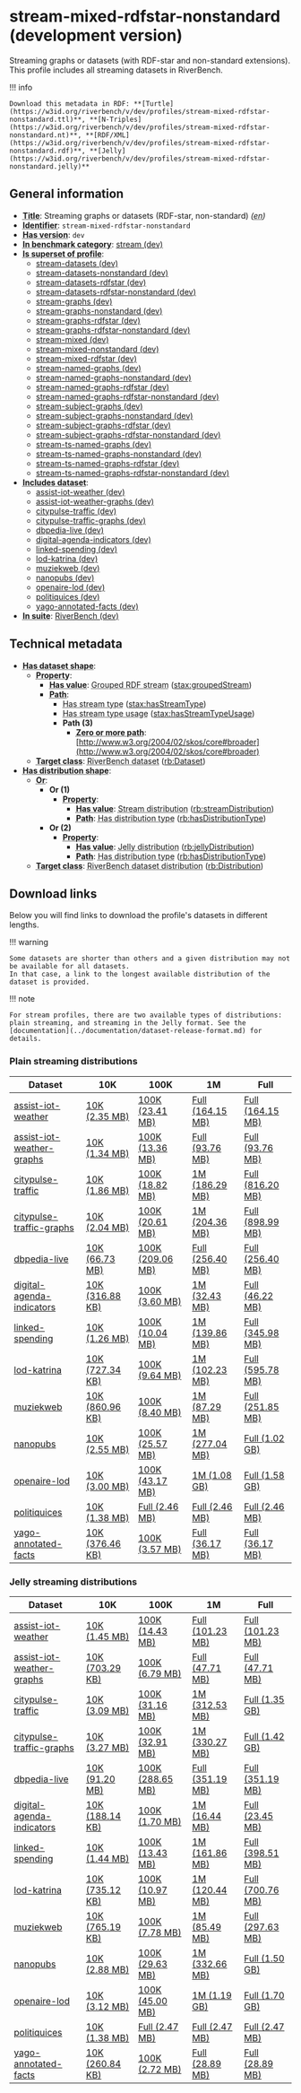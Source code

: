 # stream-mixed-rdfstar-nonstandard (development version)

Streaming graphs or datasets (with RDF-star and non-standard extensions). This profile includes all streaming datasets in RiverBench.

!!! info

    Download this metadata in RDF: **[Turtle](https://w3id.org/riverbench/v/dev/profiles/stream-mixed-rdfstar-nonstandard.ttl)**, **[N-Triples](https://w3id.org/riverbench/v/dev/profiles/stream-mixed-rdfstar-nonstandard.nt)**, **[RDF/XML](https://w3id.org/riverbench/v/dev/profiles/stream-mixed-rdfstar-nonstandard.rdf)**, **[Jelly](https://w3id.org/riverbench/v/dev/profiles/stream-mixed-rdfstar-nonstandard.jelly)**



## General information

- **<abbr title="A name given to the resource.">Title</abbr>**: Streaming graphs or datasets (RDF-star, non-standard) _(<abbr title="English">en</abbr>)_
- **<abbr title="An unambiguous reference to the resource within a given context.">Identifier</abbr>**: `stream-mixed-rdfstar-nonstandard`
- **<abbr title="Version tag of an artifact">Has version</abbr>**: `dev`
- **<abbr title="Indicates that the subject (either a task or a profile) is in benchmark category. This property is functional (each task/profile must be in exactly one benchmark category).">In benchmark category</abbr>**: [stream (dev)](https://w3id.org/riverbench/v/dev/categories/stream)
- **<abbr title="Indicates that this profile contains all datasets of the other profile">Is superset of profile</abbr>**: 
    - [stream-datasets (dev)](https://w3id.org/riverbench/v/dev/profiles/stream-datasets)
    - [stream-datasets-nonstandard (dev)](https://w3id.org/riverbench/v/dev/profiles/stream-datasets-nonstandard)
    - [stream-datasets-rdfstar (dev)](https://w3id.org/riverbench/v/dev/profiles/stream-datasets-rdfstar)
    - [stream-datasets-rdfstar-nonstandard (dev)](https://w3id.org/riverbench/v/dev/profiles/stream-datasets-rdfstar-nonstandard)
    - [stream-graphs (dev)](https://w3id.org/riverbench/v/dev/profiles/stream-graphs)
    - [stream-graphs-nonstandard (dev)](https://w3id.org/riverbench/v/dev/profiles/stream-graphs-nonstandard)
    - [stream-graphs-rdfstar (dev)](https://w3id.org/riverbench/v/dev/profiles/stream-graphs-rdfstar)
    - [stream-graphs-rdfstar-nonstandard (dev)](https://w3id.org/riverbench/v/dev/profiles/stream-graphs-rdfstar-nonstandard)
    - [stream-mixed (dev)](https://w3id.org/riverbench/v/dev/profiles/stream-mixed)
    - [stream-mixed-nonstandard (dev)](https://w3id.org/riverbench/v/dev/profiles/stream-mixed-nonstandard)
    - [stream-mixed-rdfstar (dev)](https://w3id.org/riverbench/v/dev/profiles/stream-mixed-rdfstar)
    - [stream-named-graphs (dev)](https://w3id.org/riverbench/v/dev/profiles/stream-named-graphs)
    - [stream-named-graphs-nonstandard (dev)](https://w3id.org/riverbench/v/dev/profiles/stream-named-graphs-nonstandard)
    - [stream-named-graphs-rdfstar (dev)](https://w3id.org/riverbench/v/dev/profiles/stream-named-graphs-rdfstar)
    - [stream-named-graphs-rdfstar-nonstandard (dev)](https://w3id.org/riverbench/v/dev/profiles/stream-named-graphs-rdfstar-nonstandard)
    - [stream-subject-graphs (dev)](https://w3id.org/riverbench/v/dev/profiles/stream-subject-graphs)
    - [stream-subject-graphs-nonstandard (dev)](https://w3id.org/riverbench/v/dev/profiles/stream-subject-graphs-nonstandard)
    - [stream-subject-graphs-rdfstar (dev)](https://w3id.org/riverbench/v/dev/profiles/stream-subject-graphs-rdfstar)
    - [stream-subject-graphs-rdfstar-nonstandard (dev)](https://w3id.org/riverbench/v/dev/profiles/stream-subject-graphs-rdfstar-nonstandard)
    - [stream-ts-named-graphs (dev)](https://w3id.org/riverbench/v/dev/profiles/stream-ts-named-graphs)
    - [stream-ts-named-graphs-nonstandard (dev)](https://w3id.org/riverbench/v/dev/profiles/stream-ts-named-graphs-nonstandard)
    - [stream-ts-named-graphs-rdfstar (dev)](https://w3id.org/riverbench/v/dev/profiles/stream-ts-named-graphs-rdfstar)
    - [stream-ts-named-graphs-rdfstar-nonstandard (dev)](https://w3id.org/riverbench/v/dev/profiles/stream-ts-named-graphs-rdfstar-nonstandard)
- **<abbr title="Indicates which datasets are included in the profile">Includes dataset</abbr>**: 
    - [assist-iot-weather (dev)](https://w3id.org/riverbench/datasets/assist-iot-weather/dev)
    - [assist-iot-weather-graphs (dev)](https://w3id.org/riverbench/datasets/assist-iot-weather-graphs/dev)
    - [citypulse-traffic (dev)](https://w3id.org/riverbench/datasets/citypulse-traffic/dev)
    - [citypulse-traffic-graphs (dev)](https://w3id.org/riverbench/datasets/citypulse-traffic-graphs/dev)
    - [dbpedia-live (dev)](https://w3id.org/riverbench/datasets/dbpedia-live/dev)
    - [digital-agenda-indicators (dev)](https://w3id.org/riverbench/datasets/digital-agenda-indicators/dev)
    - [linked-spending (dev)](https://w3id.org/riverbench/datasets/linked-spending/dev)
    - [lod-katrina (dev)](https://w3id.org/riverbench/datasets/lod-katrina/dev)
    - [muziekweb (dev)](https://w3id.org/riverbench/datasets/muziekweb/dev)
    - [nanopubs (dev)](https://w3id.org/riverbench/datasets/nanopubs/dev)
    - [openaire-lod (dev)](https://w3id.org/riverbench/datasets/openaire-lod/dev)
    - [politiquices (dev)](https://w3id.org/riverbench/datasets/politiquices/dev)
    - [yago-annotated-facts (dev)](https://w3id.org/riverbench/datasets/yago-annotated-facts/dev)
- **<abbr title="Indicates the benchmark suite to which a dataset or profile belongs">In suite</abbr>**: [RiverBench (dev)](https://w3id.org/riverbench/)

## Technical metadata

- **<abbr title="Specifies the SHACL shape of distributions that are allowed in a given benchmark profile.">Has dataset shape</abbr>**: 
    - **<abbr title="Links a shape to its property shapes.">Property</abbr>**:     
        - **<abbr title="Specifies a value that must be among the value nodes.">Has value</abbr>**: <abbr title="A grouped RDF stream is an RDF stream whose elements are either RDF graphs or RDF datasets.">Grouped RDF stream</abbr> ([stax:groupedStream](https://w3id.org/stax/ontology#groupedStream))
        - **<abbr title="Specifies the property path of a property shape.">Path</abbr>**:     
            - <abbr title="For an RDF stream type usage, this property indicates which stream type is used.">Has stream type</abbr> ([stax:hasStreamType](https://w3id.org/stax/ontology#hasStreamType))
            - <abbr title="Inverse of stax:isUsageOf – indicates that the subject is related to a usage of an RDF stream type.  The subject for this property can be for example a published stream on the Web (e.g., vocals:RDFStream) or a scientific publication that discusses a usage of an RDF stream type.">Has stream type usage</abbr> ([stax:hasStreamTypeUsage](https://w3id.org/stax/ontology#hasStreamTypeUsage))
            - **Path (3)**    
                - **<abbr title="The (single) value of this property represents a path that is matched zero or more times.">Zero or more path</abbr>**: [http://www.w3.org/2004/02/skos/core#broader](http://www.w3.org/2004/02/skos/core#broader)
    - **<abbr title="Links a shape to a class, indicating that all instances of the class must conform to the shape.">Target class</abbr>**: <abbr title="A dataset in the RiverBench benchmark suite">RiverBench dataset</abbr> ([rb:Dataset](https://w3id.org/riverbench/schema/metadata#Dataset))
- **<abbr title="Specifies the SHACL shape of distributions that are allowed in a given benchmark profile.">Has distribution shape</abbr>**: 
    - **<abbr title="Specifies a list of shapes so that the value nodes must conform to at least one of the shapes.">Or</abbr>**:     
        - **Or (1)**    
            - **<abbr title="Links a shape to its property shapes.">Property</abbr>**:     
                - **<abbr title="Specifies a value that must be among the value nodes.">Has value</abbr>**: <abbr title="The dataset is distributed as a stream of RDF datasets or RDF graphs (grouped RDF stream in RDF-STaX).">Stream distribution</abbr> ([rb:streamDistribution](https://w3id.org/riverbench/schema/metadata#streamDistribution))
                - **<abbr title="Specifies the property path of a property shape.">Path</abbr>**: <abbr title="Indicates the type of RiverBench dataset distribution">Has distribution type</abbr> ([rb:hasDistributionType](https://w3id.org/riverbench/schema/metadata#hasDistributionType))
        - **Or (2)**    
            - **<abbr title="Links a shape to its property shapes.">Property</abbr>**:     
                - **<abbr title="Specifies a value that must be among the value nodes.">Has value</abbr>**: <abbr title="A streaming distribution in the Jelly binary format.">Jelly distribution</abbr> ([rb:jellyDistribution](https://w3id.org/riverbench/schema/metadata#jellyDistribution))
                - **<abbr title="Specifies the property path of a property shape.">Path</abbr>**: <abbr title="Indicates the type of RiverBench dataset distribution">Has distribution type</abbr> ([rb:hasDistributionType](https://w3id.org/riverbench/schema/metadata#hasDistributionType))
    - **<abbr title="Links a shape to a class, indicating that all instances of the class must conform to the shape.">Target class</abbr>**: <abbr title="A distribution of a dataset in the RiverBench benchmark suite.">RiverBench dataset distribution</abbr> ([rb:Distribution](https://w3id.org/riverbench/schema/metadata#Distribution))


## Download links

Below you will find links to download the profile's datasets in different lengths.

!!! warning

    Some datasets are shorter than others and a given distribution may not be available for all datasets.
    In that case, a link to the longest available distribution of the dataset is provided.

!!! note

    For stream profiles, there are two available types of distributions: plain streaming, and streaming in the Jelly format. See the [documentation](../documentation/dataset-release-format.md) for details.

### Plain streaming distributions

Dataset | 10K | 100K | 1M | Full
--- | --- | --- | --- | ---
[assist-iot-weather](https://w3id.org/riverbench/datasets/assist-iot-weather/dev) | [10K (2.35 MB)](https://w3id.org/riverbench/datasets/assist-iot-weather/dev/files/stream_10K.tar.gz) | [100K (23.41 MB)](https://w3id.org/riverbench/datasets/assist-iot-weather/dev/files/stream_100K.tar.gz) | [Full (164.15 MB)](https://w3id.org/riverbench/datasets/assist-iot-weather/dev/files/stream_full.tar.gz) | [Full (164.15 MB)](https://w3id.org/riverbench/datasets/assist-iot-weather/dev/files/stream_full.tar.gz)
[assist-iot-weather-graphs](https://w3id.org/riverbench/datasets/assist-iot-weather-graphs/dev) | [10K (1.34 MB)](https://w3id.org/riverbench/datasets/assist-iot-weather-graphs/dev/files/stream_10K.tar.gz) | [100K (13.36 MB)](https://w3id.org/riverbench/datasets/assist-iot-weather-graphs/dev/files/stream_100K.tar.gz) | [Full (93.76 MB)](https://w3id.org/riverbench/datasets/assist-iot-weather-graphs/dev/files/stream_full.tar.gz) | [Full (93.76 MB)](https://w3id.org/riverbench/datasets/assist-iot-weather-graphs/dev/files/stream_full.tar.gz)
[citypulse-traffic](https://w3id.org/riverbench/datasets/citypulse-traffic/dev) | [10K (1.86 MB)](https://w3id.org/riverbench/datasets/citypulse-traffic/dev/files/stream_10K.tar.gz) | [100K (18.82 MB)](https://w3id.org/riverbench/datasets/citypulse-traffic/dev/files/stream_100K.tar.gz) | [1M (186.29 MB)](https://w3id.org/riverbench/datasets/citypulse-traffic/dev/files/stream_1M.tar.gz) | [Full (816.20 MB)](https://w3id.org/riverbench/datasets/citypulse-traffic/dev/files/stream_full.tar.gz)
[citypulse-traffic-graphs](https://w3id.org/riverbench/datasets/citypulse-traffic-graphs/dev) | [10K (2.04 MB)](https://w3id.org/riverbench/datasets/citypulse-traffic-graphs/dev/files/stream_10K.tar.gz) | [100K (20.61 MB)](https://w3id.org/riverbench/datasets/citypulse-traffic-graphs/dev/files/stream_100K.tar.gz) | [1M (204.36 MB)](https://w3id.org/riverbench/datasets/citypulse-traffic-graphs/dev/files/stream_1M.tar.gz) | [Full (898.99 MB)](https://w3id.org/riverbench/datasets/citypulse-traffic-graphs/dev/files/stream_full.tar.gz)
[dbpedia-live](https://w3id.org/riverbench/datasets/dbpedia-live/dev) | [10K (66.73 MB)](https://w3id.org/riverbench/datasets/dbpedia-live/dev/files/stream_10K.tar.gz) | [100K (209.06 MB)](https://w3id.org/riverbench/datasets/dbpedia-live/dev/files/stream_100K.tar.gz) | [Full (256.40 MB)](https://w3id.org/riverbench/datasets/dbpedia-live/dev/files/stream_full.tar.gz) | [Full (256.40 MB)](https://w3id.org/riverbench/datasets/dbpedia-live/dev/files/stream_full.tar.gz)
[digital-agenda-indicators](https://w3id.org/riverbench/datasets/digital-agenda-indicators/dev) | [10K (316.88 KB)](https://w3id.org/riverbench/datasets/digital-agenda-indicators/dev/files/stream_10K.tar.gz) | [100K (3.60 MB)](https://w3id.org/riverbench/datasets/digital-agenda-indicators/dev/files/stream_100K.tar.gz) | [1M (32.43 MB)](https://w3id.org/riverbench/datasets/digital-agenda-indicators/dev/files/stream_1M.tar.gz) | [Full (46.22 MB)](https://w3id.org/riverbench/datasets/digital-agenda-indicators/dev/files/stream_full.tar.gz)
[linked-spending](https://w3id.org/riverbench/datasets/linked-spending/dev) | [10K (1.26 MB)](https://w3id.org/riverbench/datasets/linked-spending/dev/files/stream_10K.tar.gz) | [100K (10.04 MB)](https://w3id.org/riverbench/datasets/linked-spending/dev/files/stream_100K.tar.gz) | [1M (139.86 MB)](https://w3id.org/riverbench/datasets/linked-spending/dev/files/stream_1M.tar.gz) | [Full (345.98 MB)](https://w3id.org/riverbench/datasets/linked-spending/dev/files/stream_full.tar.gz)
[lod-katrina](https://w3id.org/riverbench/datasets/lod-katrina/dev) | [10K (727.34 KB)](https://w3id.org/riverbench/datasets/lod-katrina/dev/files/stream_10K.tar.gz) | [100K (9.64 MB)](https://w3id.org/riverbench/datasets/lod-katrina/dev/files/stream_100K.tar.gz) | [1M (102.23 MB)](https://w3id.org/riverbench/datasets/lod-katrina/dev/files/stream_1M.tar.gz) | [Full (595.78 MB)](https://w3id.org/riverbench/datasets/lod-katrina/dev/files/stream_full.tar.gz)
[muziekweb](https://w3id.org/riverbench/datasets/muziekweb/dev) | [10K (860.96 KB)](https://w3id.org/riverbench/datasets/muziekweb/dev/files/stream_10K.tar.gz) | [100K (8.40 MB)](https://w3id.org/riverbench/datasets/muziekweb/dev/files/stream_100K.tar.gz) | [1M (87.29 MB)](https://w3id.org/riverbench/datasets/muziekweb/dev/files/stream_1M.tar.gz) | [Full (251.85 MB)](https://w3id.org/riverbench/datasets/muziekweb/dev/files/stream_full.tar.gz)
[nanopubs](https://w3id.org/riverbench/datasets/nanopubs/dev) | [10K (2.55 MB)](https://w3id.org/riverbench/datasets/nanopubs/dev/files/stream_10K.tar.gz) | [100K (25.57 MB)](https://w3id.org/riverbench/datasets/nanopubs/dev/files/stream_100K.tar.gz) | [1M (277.04 MB)](https://w3id.org/riverbench/datasets/nanopubs/dev/files/stream_1M.tar.gz) | [Full (1.02 GB)](https://w3id.org/riverbench/datasets/nanopubs/dev/files/stream_full.tar.gz)
[openaire-lod](https://w3id.org/riverbench/datasets/openaire-lod/dev) | [10K (3.00 MB)](https://w3id.org/riverbench/datasets/openaire-lod/dev/files/stream_10K.tar.gz) | [100K (43.17 MB)](https://w3id.org/riverbench/datasets/openaire-lod/dev/files/stream_100K.tar.gz) | [1M (1.08 GB)](https://w3id.org/riverbench/datasets/openaire-lod/dev/files/stream_1M.tar.gz) | [Full (1.58 GB)](https://w3id.org/riverbench/datasets/openaire-lod/dev/files/stream_full.tar.gz)
[politiquices](https://w3id.org/riverbench/datasets/politiquices/dev) | [10K (1.38 MB)](https://w3id.org/riverbench/datasets/politiquices/dev/files/stream_10K.tar.gz) | [Full (2.46 MB)](https://w3id.org/riverbench/datasets/politiquices/dev/files/stream_full.tar.gz) | [Full (2.46 MB)](https://w3id.org/riverbench/datasets/politiquices/dev/files/stream_full.tar.gz) | [Full (2.46 MB)](https://w3id.org/riverbench/datasets/politiquices/dev/files/stream_full.tar.gz)
[yago-annotated-facts](https://w3id.org/riverbench/datasets/yago-annotated-facts/dev) | [10K (376.46 KB)](https://w3id.org/riverbench/datasets/yago-annotated-facts/dev/files/stream_10K.tar.gz) | [100K (3.57 MB)](https://w3id.org/riverbench/datasets/yago-annotated-facts/dev/files/stream_100K.tar.gz) | [Full (36.17 MB)](https://w3id.org/riverbench/datasets/yago-annotated-facts/dev/files/stream_full.tar.gz) | [Full (36.17 MB)](https://w3id.org/riverbench/datasets/yago-annotated-facts/dev/files/stream_full.tar.gz)

### Jelly streaming distributions

Dataset | 10K | 100K | 1M | Full
--- | --- | --- | --- | ---
[assist-iot-weather](https://w3id.org/riverbench/datasets/assist-iot-weather/dev) | [10K (1.45 MB)](https://w3id.org/riverbench/datasets/assist-iot-weather/dev/files/jelly_10K.jelly.gz) | [100K (14.43 MB)](https://w3id.org/riverbench/datasets/assist-iot-weather/dev/files/jelly_100K.jelly.gz) | [Full (101.23 MB)](https://w3id.org/riverbench/datasets/assist-iot-weather/dev/files/jelly_full.jelly.gz) | [Full (101.23 MB)](https://w3id.org/riverbench/datasets/assist-iot-weather/dev/files/jelly_full.jelly.gz)
[assist-iot-weather-graphs](https://w3id.org/riverbench/datasets/assist-iot-weather-graphs/dev) | [10K (703.29 KB)](https://w3id.org/riverbench/datasets/assist-iot-weather-graphs/dev/files/jelly_10K.jelly.gz) | [100K (6.79 MB)](https://w3id.org/riverbench/datasets/assist-iot-weather-graphs/dev/files/jelly_100K.jelly.gz) | [Full (47.71 MB)](https://w3id.org/riverbench/datasets/assist-iot-weather-graphs/dev/files/jelly_full.jelly.gz) | [Full (47.71 MB)](https://w3id.org/riverbench/datasets/assist-iot-weather-graphs/dev/files/jelly_full.jelly.gz)
[citypulse-traffic](https://w3id.org/riverbench/datasets/citypulse-traffic/dev) | [10K (3.09 MB)](https://w3id.org/riverbench/datasets/citypulse-traffic/dev/files/jelly_10K.jelly.gz) | [100K (31.16 MB)](https://w3id.org/riverbench/datasets/citypulse-traffic/dev/files/jelly_100K.jelly.gz) | [1M (312.53 MB)](https://w3id.org/riverbench/datasets/citypulse-traffic/dev/files/jelly_1M.jelly.gz) | [Full (1.35 GB)](https://w3id.org/riverbench/datasets/citypulse-traffic/dev/files/jelly_full.jelly.gz)
[citypulse-traffic-graphs](https://w3id.org/riverbench/datasets/citypulse-traffic-graphs/dev) | [10K (3.27 MB)](https://w3id.org/riverbench/datasets/citypulse-traffic-graphs/dev/files/jelly_10K.jelly.gz) | [100K (32.91 MB)](https://w3id.org/riverbench/datasets/citypulse-traffic-graphs/dev/files/jelly_100K.jelly.gz) | [1M (330.27 MB)](https://w3id.org/riverbench/datasets/citypulse-traffic-graphs/dev/files/jelly_1M.jelly.gz) | [Full (1.42 GB)](https://w3id.org/riverbench/datasets/citypulse-traffic-graphs/dev/files/jelly_full.jelly.gz)
[dbpedia-live](https://w3id.org/riverbench/datasets/dbpedia-live/dev) | [10K (91.20 MB)](https://w3id.org/riverbench/datasets/dbpedia-live/dev/files/jelly_10K.jelly.gz) | [100K (288.65 MB)](https://w3id.org/riverbench/datasets/dbpedia-live/dev/files/jelly_100K.jelly.gz) | [Full (351.19 MB)](https://w3id.org/riverbench/datasets/dbpedia-live/dev/files/jelly_full.jelly.gz) | [Full (351.19 MB)](https://w3id.org/riverbench/datasets/dbpedia-live/dev/files/jelly_full.jelly.gz)
[digital-agenda-indicators](https://w3id.org/riverbench/datasets/digital-agenda-indicators/dev) | [10K (188.14 KB)](https://w3id.org/riverbench/datasets/digital-agenda-indicators/dev/files/jelly_10K.jelly.gz) | [100K (1.70 MB)](https://w3id.org/riverbench/datasets/digital-agenda-indicators/dev/files/jelly_100K.jelly.gz) | [1M (16.44 MB)](https://w3id.org/riverbench/datasets/digital-agenda-indicators/dev/files/jelly_1M.jelly.gz) | [Full (23.45 MB)](https://w3id.org/riverbench/datasets/digital-agenda-indicators/dev/files/jelly_full.jelly.gz)
[linked-spending](https://w3id.org/riverbench/datasets/linked-spending/dev) | [10K (1.44 MB)](https://w3id.org/riverbench/datasets/linked-spending/dev/files/jelly_10K.jelly.gz) | [100K (13.43 MB)](https://w3id.org/riverbench/datasets/linked-spending/dev/files/jelly_100K.jelly.gz) | [1M (161.86 MB)](https://w3id.org/riverbench/datasets/linked-spending/dev/files/jelly_1M.jelly.gz) | [Full (398.51 MB)](https://w3id.org/riverbench/datasets/linked-spending/dev/files/jelly_full.jelly.gz)
[lod-katrina](https://w3id.org/riverbench/datasets/lod-katrina/dev) | [10K (735.12 KB)](https://w3id.org/riverbench/datasets/lod-katrina/dev/files/jelly_10K.jelly.gz) | [100K (10.97 MB)](https://w3id.org/riverbench/datasets/lod-katrina/dev/files/jelly_100K.jelly.gz) | [1M (120.44 MB)](https://w3id.org/riverbench/datasets/lod-katrina/dev/files/jelly_1M.jelly.gz) | [Full (700.76 MB)](https://w3id.org/riverbench/datasets/lod-katrina/dev/files/jelly_full.jelly.gz)
[muziekweb](https://w3id.org/riverbench/datasets/muziekweb/dev) | [10K (765.19 KB)](https://w3id.org/riverbench/datasets/muziekweb/dev/files/jelly_10K.jelly.gz) | [100K (7.78 MB)](https://w3id.org/riverbench/datasets/muziekweb/dev/files/jelly_100K.jelly.gz) | [1M (85.49 MB)](https://w3id.org/riverbench/datasets/muziekweb/dev/files/jelly_1M.jelly.gz) | [Full (297.63 MB)](https://w3id.org/riverbench/datasets/muziekweb/dev/files/jelly_full.jelly.gz)
[nanopubs](https://w3id.org/riverbench/datasets/nanopubs/dev) | [10K (2.88 MB)](https://w3id.org/riverbench/datasets/nanopubs/dev/files/jelly_10K.jelly.gz) | [100K (29.63 MB)](https://w3id.org/riverbench/datasets/nanopubs/dev/files/jelly_100K.jelly.gz) | [1M (332.66 MB)](https://w3id.org/riverbench/datasets/nanopubs/dev/files/jelly_1M.jelly.gz) | [Full (1.50 GB)](https://w3id.org/riverbench/datasets/nanopubs/dev/files/jelly_full.jelly.gz)
[openaire-lod](https://w3id.org/riverbench/datasets/openaire-lod/dev) | [10K (3.12 MB)](https://w3id.org/riverbench/datasets/openaire-lod/dev/files/jelly_10K.jelly.gz) | [100K (45.00 MB)](https://w3id.org/riverbench/datasets/openaire-lod/dev/files/jelly_100K.jelly.gz) | [1M (1.19 GB)](https://w3id.org/riverbench/datasets/openaire-lod/dev/files/jelly_1M.jelly.gz) | [Full (1.70 GB)](https://w3id.org/riverbench/datasets/openaire-lod/dev/files/jelly_full.jelly.gz)
[politiquices](https://w3id.org/riverbench/datasets/politiquices/dev) | [10K (1.38 MB)](https://w3id.org/riverbench/datasets/politiquices/dev/files/jelly_10K.jelly.gz) | [Full (2.47 MB)](https://w3id.org/riverbench/datasets/politiquices/dev/files/jelly_full.jelly.gz) | [Full (2.47 MB)](https://w3id.org/riverbench/datasets/politiquices/dev/files/jelly_full.jelly.gz) | [Full (2.47 MB)](https://w3id.org/riverbench/datasets/politiquices/dev/files/jelly_full.jelly.gz)
[yago-annotated-facts](https://w3id.org/riverbench/datasets/yago-annotated-facts/dev) | [10K (260.84 KB)](https://w3id.org/riverbench/datasets/yago-annotated-facts/dev/files/jelly_10K.jelly.gz) | [100K (2.72 MB)](https://w3id.org/riverbench/datasets/yago-annotated-facts/dev/files/jelly_100K.jelly.gz) | [Full (28.89 MB)](https://w3id.org/riverbench/datasets/yago-annotated-facts/dev/files/jelly_full.jelly.gz) | [Full (28.89 MB)](https://w3id.org/riverbench/datasets/yago-annotated-facts/dev/files/jelly_full.jelly.gz)